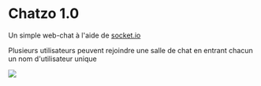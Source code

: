 # Chatzo 1.0
Un simple web-chat à l'aide de  [socket.io](http://socket.io/) 

Plusieurs utilisateurs peuvent rejoindre une salle de chat en entrant chacun un nom d'utilisateur unique


![](https://cdn.glitch.com/d5323c5b-d1fd-4d39-97ac-c5d8b4cfd3f8%2FsocketIOChatGIF.gif)